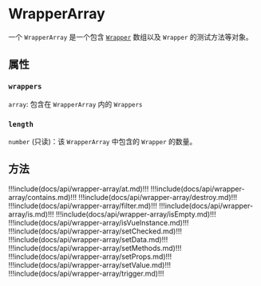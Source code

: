 # WrapperArray

一个 `WrapperArray` 是一个包含 [`Wrapper`](../wrapper/) 数组以及 `Wrapper` 的测试方法等对象。

## 属性

### `wrappers`

`array`: 包含在 `WrapperArray` 内的 `Wrappers`

### `length`

`number` (只读)：该 `WrapperArray` 中包含的 `Wrapper` 的数量。

## 方法

!!!include(docs/api/wrapper-array/at.md)!!!
!!!include(docs/api/wrapper-array/contains.md)!!!
!!!include(docs/api/wrapper-array/destroy.md)!!!
!!!include(docs/api/wrapper-array/filter.md)!!!
!!!include(docs/api/wrapper-array/is.md)!!!
!!!include(docs/api/wrapper-array/isEmpty.md)!!!
!!!include(docs/api/wrapper-array/isVueInstance.md)!!!
!!!include(docs/api/wrapper-array/setChecked.md)!!!
!!!include(docs/api/wrapper-array/setData.md)!!!
!!!include(docs/api/wrapper-array/setMethods.md)!!!
!!!include(docs/api/wrapper-array/setProps.md)!!!
!!!include(docs/api/wrapper-array/setValue.md)!!!
!!!include(docs/api/wrapper-array/trigger.md)!!!
